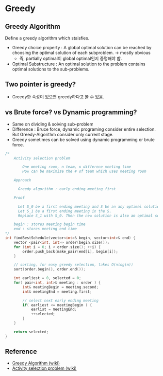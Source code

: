 # Greedy

## Greedy Algorithm

Define a greedy algorithm which staisfies.

- Greedy choice property : A global optimal solution can be reached by choosing the optimal solution of each subproblem.
  -> mostly obvious
  - 즉, partially optimal이 global optimal인지 증명해야 함.
- Optimal Substructure : An optimal solution to the problem contains optimal solutions to the sub-problems.

## Two pointer is greedy?

- Greedy한 속성이 있으면 greedy하다고 볼 수 있음.

## vs Brute force? vs Dynamic programming?

- Same on dividing & solving sub-problem
- Difference : Bruce force, dynamic programing consider entire selection. But Greedy-Algorithm consider only current stage.
- Greedy sometimes can be solved using dynamic programming or brute force.

```cpp
/*
    Activity selection problem

        One meeting room, n team, n differene meeting time
        How can be maximize the # of team which uses meeting room

    Approach

      Greedy algorithm : early ending meeting first

    Proof

      Let S_0 be a first ending meeting and S be an any optimal solution.
      Let S_1 be a first ending meeting in the S.
      Replace S_1 with S_0. Then the new solution is also an optimal solution

    begin : stores meeting begin time
    end : stores meeting end time
*/
int findBestSchedule(vector<int>& begin, vector<int>& end) {
    vector <pair<int, int>> order(begin.size());
    for (int i = 0; i < order.size(); ++i) {
        order.push_back(make_pair(end[i], begin[i]);
    }

    // sorting, for easy greedy selection, takes O(nlog(n))
    sort(order.begin(), order.end());

    int earliest = 0, selected = 0;
    for( pair<int, int>& meeting : order ) {
        int& meetingBegin = meeting.second;
        int& meetingEnd = meeting.first;

        // select next early ending meeting
        if( earliest <= meetingBegin ) {
            earlist = meetingEnd;
            ++selected;
        }
    }

    return selected;
}
```

## Reference

- [Greedy Algorithm (wiki)](https://en.wikipedia.org/wiki/Greedy_algorithm)
- [Activity selection problem (wiki)](https://en.wikipedia.org/wiki/Activity_selection_problem)
